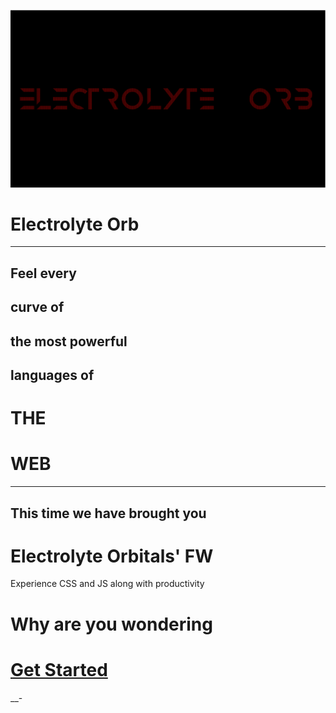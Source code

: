![preview](assets/preview.svg)
# Electrolyte Orb
---
## Feel every
## curve of
## the most powerful
## languages of 
# THE
# WEB
---
## This time we have brought you
# Electrolyte Orbitals' FW

Experience CSS and JS along with productivity

# Why are you wondering
# [Get Started](https://electrolyte-orb.github.io/)
__-